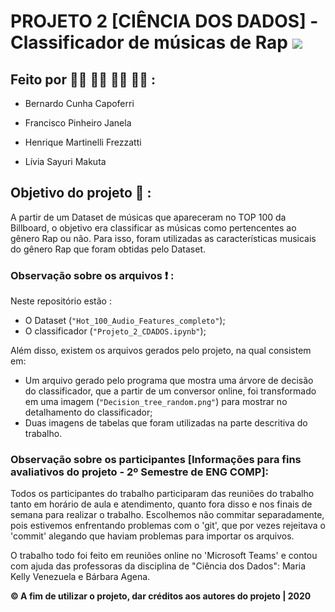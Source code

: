 # PROJETO 2 [CIÊNCIA DOS DADOS] - Classificador de músicas de Rap <img src="https://img.shields.io/static/v1?label=Classificador&message=Finalizado&color=success&style=flat-square&logo=ghost"/>

## Feito por :raising_hand_man: :raising_hand_man: :raising_hand_man: :raising_hand_woman: :

- Bernardo Cunha Capoferri

- Francisco Pinheiro Janela

- Henrique Martinelli Frezzatti

- Lívia Sayuri Makuta


## Objetivo do projeto :round_pushpin: :

A partir de um Dataset de músicas que apareceram no TOP 100 da Billboard, o objetivo era classificar as músicas como pertencentes ao gênero Rap ou não. Para isso, foram utilizadas as características musicais do gênero Rap que foram obtidas pelo Dataset.

### Observação sobre os arquivos :exclamation: : 

Neste repositório estão :
- O Dataset (`"Hot_100_Audio_Features_completo"`);
- O classificador (`"Projeto_2_CDADOS.ipynb"`);

Além disso, existem os arquivos gerados pelo projeto, na qual consistem em:

- Um arquivo gerado pelo programa que mostra uma árvore de decisão do classificador, que a partir de um conversor online, foi transformado em uma imagem (`"Decision_tree_random.png"`) para mostrar no detalhamento do classificador;
- Duas imagens de tabelas que foram utilizadas na parte descritiva do trabalho. 


### Observação sobre os participantes [Informações para fins avaliativos do projeto - 2º Semestre de ENG COMP]:

Todos os participantes do trabalho participaram das reuniões do trabalho tanto em horário de aula e atendimento, quanto fora disso e nos finais de semana para realizar o trabalho. Escolhemos não commitar separadamente, pois estivemos enfrentando problemas com o 'git', que por vezes rejeitava o 'commit' alegando que haviam problemas para importar os arquivos. 

O trabalho todo foi feito em reuniões online no 'Microsoft Teams' e contou com ajuda das professoras da disciplina de "Ciência dos Dados": Maria Kelly Venezuela e Bárbara Agena. 

**:copyright: A fim de utilizar o projeto, dar créditos aos autores do projeto | 2020**
